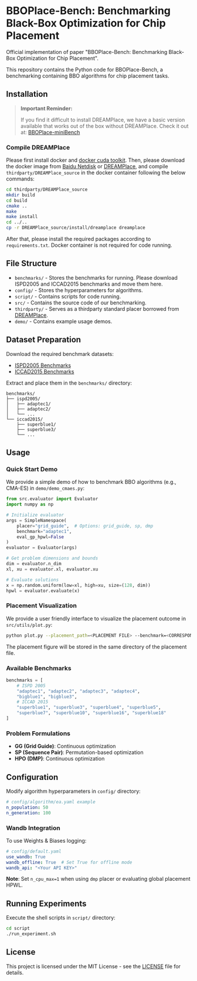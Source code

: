 # BBOPlace-Bench: Benchmarking Black-Box Optimization for Chip Placement

Official implementation of paper "BBOPlace-Bench: Benchmarking Black-Box Optimization for Chip Placement".

This repository contains the Python code for BBOPlace-Bench, a benchmarking containing BBO algorithms for chip placement tasks. 

## Installation
> **Important Reminder:**
>
> If you find it difficult to install DREAMPlace, we have a basic version available that works out of the box without DREAMPlace. Check it out at: [BBOPlace-miniBench](https://github.com/lamda-bbo/BBOPlace-miniBench)

### Compile DREAMPlace
Please first install docker and [docker cuda toolkit](https://docs.nvidia.com/datacenter/cloud-native/container-toolkit/latest/install-guide.html). Then, please download the docker image from [Baidu Netdisk](https://pan.baidu.com/s/1_0-ZDNUAKdqwyIQWXWdoUQ?pwd=3bef) or [DREAMPlace](<https://github.com/limbo018/DREAMPlace>), and compile `thirdparty/DREAMPlace_source` in the docker container following the below commands:
```bash
cd thirdparty/DREAMPlace_source
mkdir build
cd build
cmake .. 
make
make install
cd ../..
cp -r DREAMPlace_source/install/dreamplace dreamplace
```

After that, please install the required packages according to `requirements.txt`. Docker container is not required for code running.


## File Structure

+ `benchmarks/` - Stores the benchmarks for running. Please download ISPD2005 and ICCAD2015 benchmarks and move them here.
+ `config/` - Stores the hyperparameters for algorithms.
+ `script/` - Contains scripts for code running.
+ `src/` - Contains the source code of our benchmarking.
+ `thirdparty/` - Serves as a thirdparty standard placer borrowed from [DREAMPlace](https://github.com/limbo018/DREAMPlace).
+ `demo/` - Contains example usage demos.

## Dataset Preparation

Download the required benchmark datasets:
- [ISPD2005 Benchmarks](https://drive.google.com/drive/folders/1MVIOZp2rihzIFK3C_4RqJs-bUv1TW2YT?usp=sharing)
- [ICCAD2015 Benchmarks](https://drive.google.com/file/d/1JEC17FmL2cM8BEAewENvRyG6aWxH53mX/view?usp=sharing)

Extract and place them in the `benchmarks/` directory:
```
benchmarks/
├── ispd2005/
│   ├── adaptec1/
│   ├── adaptec2/
│   └── ...
└── iccad2015/
    ├── superblue1/
    ├── superblue3/
    └── ...
```

## Usage

### Quick Start Demo
We provide a simple demo of how to benchmark BBO algorithms (e.g., CMA-ES) in `demo/demo_cmaes.py`:

```python
from src.evaluator import Evaluator
import numpy as np

# Initialize evaluator
args = SimpleNamespace(
    placer="grid_guide",  # Options: grid_guide, sp, dmp
    benchmark="adaptec1", 
    eval_gp_hpwl=False
)
evaluator = Evaluator(args)

# Get problem dimensions and bounds
dim = evaluator.n_dim
xl, xu = evaluator.xl, evaluator.xu

# Evaluate solutions
x = np.random.uniform(low=xl, high=xu, size=(128, dim))
hpwl = evaluator.evaluate(x)
```

### Placement Visualization
We provide a user friendly interface to visualize the placement outcome in `src/utils/plot.py`:
```bash
python plot.py --placement_path=<PLACEMENT FILE> --benchmark=<CORRESPONDING BENCHMAKR> --dataset=<CHOOSE FROM 'ispd2005' AND 'iccad2015'>
```
The placement figure will be stored in the same directory of the placement file.

### Available Benchmarks
```python
benchmarks = [
    # ISPD 2005
    "adaptec1", "adaptec2", "adaptec3", "adaptec4",
    "bigblue1", "bigblue3",
    # ICCAD 2015   
    "superblue1", "superblue3", "superblue4", "superblue5",
    "superblue7", "superblue10", "superblue16", "superblue18"
]
```

### Problem Formulations
- **GG (Grid Guide)**: Continuous optimization
- **SP (Sequence Pair)**: Permutation-based optimization  
- **HPO (DMP)**: Continuous optimization

## Configuration

Modify algorithm hyperparameters in `config/` directory:

```yaml
# config/algorithm/ea.yaml example
n_population: 50
n_generation: 100
```

### Wandb Integration
To use Weights & Biases logging:

```yaml
# config/default.yaml
use_wandb: True
wandb_offline: True  # Set True for offline mode
wandb_api: "<Your API KEY>"
```

**Note**: Set `n_cpu_max=1` when using `dmp` placer or evaluating global placement HPWL.

## Running Experiments

Execute the shell scripts in `script/` directory:
```bash
cd script
./run_experiment.sh
```

<!-- ## Citation
If you find this code useful, please cite our paper:
```bibtex
@article{bboplace2024,
  title={BBOPlace-Bench: Benchmarking Black-Box Optimization for Chip Placement},
  author={...},
  journal={...},
  year={2024}
}
``` -->

## License
This project is licensed under the MIT License - see the [LICENSE](LICENSE) file for details.
